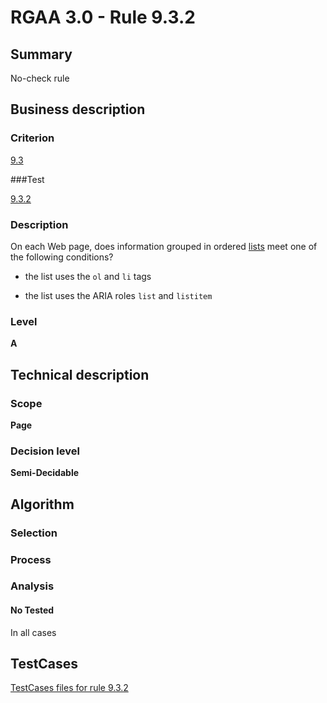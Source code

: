 # RGAA 3.0 -  Rule 9.3.2

## Summary

No-check rule

## Business description

### Criterion

[9.3](http://asqatasun.github.io/RGAA--3.0--EN/RGAA3.0_Criteria_English_version_v1.html#crit-9-3)

###Test

[9.3.2](http://asqatasun.github.io/RGAA--3.0--EN/RGAA3.0_Criteria_English_version_v1.html#test-9-3-2)

### Description
On each Web page, does
    information grouped in ordered <a href="http://asqatasun.github.io/RGAA--3.0--EN/RGAA3.0_Glossary_English_version_v1.html#mListes">lists</a>
    meet one of the following conditions?
    <ul><li>the list uses the <code>ol</code> and <code>li</code> tags</li>
  <li>the list
   uses the ARIA roles <code>list</code> and <code>listitem</code>
  </li>
    </ul> 


### Level

**A**

## Technical description

### Scope

**Page**

### Decision level

**Semi-Decidable**

## Algorithm

### Selection

### Process

### Analysis

#### No Tested 

In all cases



##  TestCases 

[TestCases files for rule 9.3.2](https://gitlab.com/asqatasun/Asqatasun/-/tree/master/rules/rules-rgaa3.0/src/test/resources/testcases/rgaa30/Rgaa30Rule090302/) 


